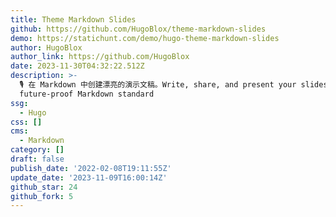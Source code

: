 ```yaml
---
title: Theme Markdown Slides
github: https://github.com/HugoBlox/theme-markdown-slides
demo: https://statichunt.com/demo/hugo-theme-markdown-slides
author: HugoBlox
author_link: https://github.com/HugoBlox
date: 2023-11-30T04:32:22.512Z
description: >-
  🎙 在 Markdown 中创建漂亮的演示文稿。Write, share, and present your slides using the open,
  future-proof Markdown standard
ssg:
  - Hugo
css: []
cms:
  - Markdown
category: []
draft: false
publish_date: '2022-02-08T19:11:55Z'
update_date: '2023-11-09T16:00:14Z'
github_star: 24
github_fork: 5
---
```

